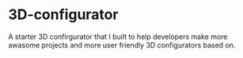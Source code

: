 # 3D-configurator
A starter 3D confirgurator that I built to help developers make more awasome projects and more user friendly 3D configurators based on.

